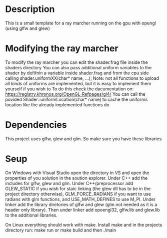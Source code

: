 # Description
This is a small template for a ray marcher running on the gpu with opengl (using glfw and glew)

# Modifying the ray marcher
To modify the ray marcher you can edit the shader.frag file inside the shaders directory
You can also pass additional uniform variables to the shader by defifnin a variable inside shader.frag and from the cpu side calling shader.uniformXX(char* name, ...);
Note: not all functions to upload all kinds of uniforms are implemented, but it is easy to implement them yourself if you wish to
To do this check the dacumentation on: https://registry.khronos.org/OpenGL-Refpages/gl4/
You can call the povided Shader::uniformLocation(char\* name) to cache the uniforms location like the already implemented functions do

# Dependencies
This project uses glfw, glew and glm.
So make sure you have these libraries

# Seup
On Windows with Visual Studio open the directory in VS and open the properties of you solution in the soution explorer.
Under C++ add the includes for glfw, glew and glm.
Under C++/preprocessor add  GLEW_STATIC if you wish for staic linking (the glew dll has to be in the project directory otherwise), GLM_FORCE_RADIANS if you want to use radians with glm functions, and USE_MATH_DEFINES to use M_PI.
Under linker add the library diretories of glfw and glew (glm not needed as it is a header only library).
Then under linker add opoengl32, glfw.lib and glew.lib to the additional libraries.

On Linux everything should work with make.
Install make and in the projects directory run: make run or make build and then ./main
